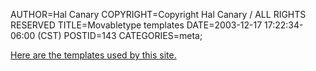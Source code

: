 AUTHOR=Hal Canary
COPYRIGHT=Copyright Hal Canary / ALL RIGHTS RESERVED
TITLE=Movabletype templates
DATE=2003-12-17 17:22:34-06:00 (CST)
POSTID=143
CATEGORIES=meta;

[Here are the templates used by this site.](https://halcanary.org/p/mt-templates/)
